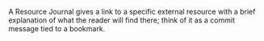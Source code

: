 A Resource Journal gives a link to a specific external resource with a brief explanation of what the reader will find there; think of it as a commit message tied to a bookmark.
